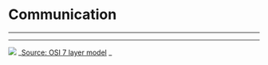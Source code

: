 # Communication
-------------
---
![](https://camo.githubusercontent.com/1d761d5688d28ce1fb12a0f1c8191bca96eece4c/687474703a2f2f692e696d6775722e636f6d2f354b656f6351732e6a7067) 
_[Source: OSI 7 layer model](http://www.escotal.com/osilayer.html) _